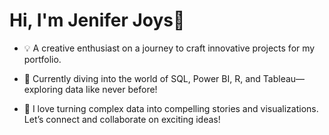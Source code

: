 # Hi, I'm Jenifer Joys👋

- 💡 A creative enthusiast on a journey to craft innovative projects for my portfolio.

- 🌟 Currently diving into the world of SQL, Power BI, R, and Tableau—exploring data like never before!

- 🚀 I love turning complex data into compelling stories and visualizations. Let’s connect and collaborate on exciting ideas!

<!---
JeniferJoys/JeniferJoys is a ✨ special ✨ repository because its `README.md` (this file) appears on your GitHub profile.
You can click the Preview link to take a look at your changes.
--->
